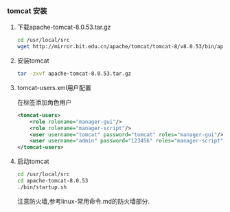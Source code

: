 ### **tomcat 安装**

1. 下载apache-tomcat-8.0.53.tar.gz

    ```bash
    cd /usr/local/src
    wget http://mirror.bit.edu.cn/apache/tomcat/tomcat-8/v8.0.53/bin/apache-tomcat-8.0.53.tar.gz
    ```

2. 安装tomcat

    ```bash
    tar -zxvf apache-tomcat-8.0.53.tar.gz
    ```

3.  tomcat-users.xml用户配置

    在标签<tomcat-users>添加角色用户

    ```xml
    <tomcat-users>
        <role rolename="manager-gui"/>
        <role rolename="manager-script"/>
        <user username="tomcat" password="tomcat" roles="manager-gui"/>
        <user username="admin" password="123456" roles="manager-script"/>
    </tomcat-users>
    ```

4. 启动tomcat

    ```bash
    cd /usr/local/src
    cd apache-tomcat-8.0.53
    ./bin/startup.sh
    ```

    注意防火墙,参考linux-常用命令.md的防火墙部分.